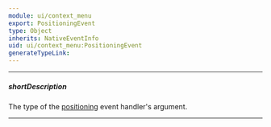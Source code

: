 ```yaml
---
module: ui/context_menu
export: PositioningEvent
type: Object
inherits: NativeEventInfo
uid: ui/context_menu:PositioningEvent
generateTypeLink: 
---
```

---
##### shortDescription
The type of the [positioning]({basewidgetpath}/Events/#positioning) event handler's argument.

---
<!-- Description goes here -->